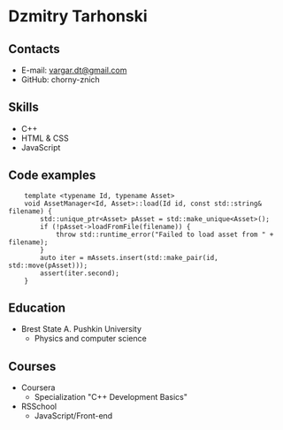 # Dzmitry Tarhonski

## Contacts

- E-mail: vargar.dt@gmail.com
- GitHub: chorny-znich

## Skills

- C++
- HTML & CSS
- JavaScript

## Code examples

```
	template <typename Id, typename Asset>
	void AssetManager<Id, Asset>::load(Id id, const std::string& filename) {
		std::unique_ptr<Asset> pAsset = std::make_unique<Asset>();
		if (!pAsset->loadFromFile(filename)) {
			throw std::runtime_error("Failed to load asset from " + filename);
		}
		auto iter = mAssets.insert(std::make_pair(id, std::move(pAsset)));
		assert(iter.second);
	}
```

## Education

- Brest State A. Pushkin University
  - Physics and computer science

## Courses

- Coursera
  - Specialization "C++ Development Basics"
- RSSchool
  - JavaScript/Front-end
